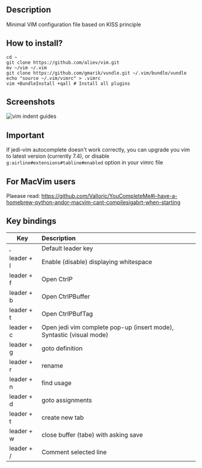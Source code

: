 ## Description

Minimal VIM configuration file based on KISS principle

## How to install?

```
cd ~
git clone https://github.com/aliev/vim.git
mv ~/vim ~/.vim
git clone https://github.com/gmarik/vundle.git ~/.vim/bundle/vundle
echo "source ~/.vim/vimrc" > .vimrc
vim +BundleInstall +qall # Install all plugins
```

## Screenshots

![vim indent guides](https://raw.github.com/aliev/vim/master/vim.png "Vim with indent guides and trailing characters")

## Important

If jedi-vim autocomplete doesn't work correctly, you can upgrade you vim to latest version (currently 7.4), or disable ```g:airline#extensions#tabline#enabled``` option in your vimrc file

## For MacVim users
Plaease read: https://github.com/Valloric/YouCompleteMe#i-have-a-homebrew-python-andor-macvim-cant-compilesigabrt-when-starting

## Key bindings

| Key        | Description
| ---------- |:---------------------------------------------------------------
| ,          | Default leader key
| leader + l | Enable (disable) displaying whitespace
| leader + f | Open CtrlP
| leader + b | Open CtrlPBuffer
| leader + t | Open CtrlPBufTag
| leader + c | Open jedi vim complete pop-up (insert mode), Syntastic (visual mode)
| leader + g | goto definition
| leader + r | rename
| leader + n | find usage
| leader + d | goto assignments
| leader + t | create new tab
| leader + w | close buffer (tabe) with asking save
| leader + / | Comment selected line

